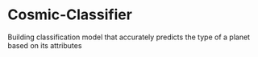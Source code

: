 # Cosmic-Classifier
Building classification model that accurately predicts the type of a planet based on its attributes
